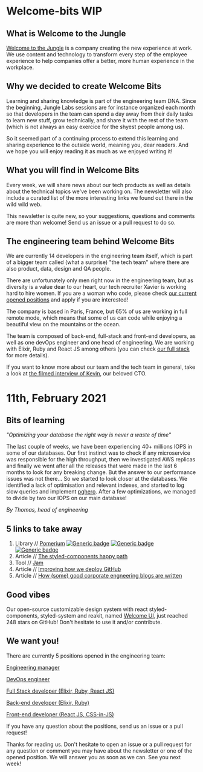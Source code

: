 # Welcome-bits WIP

## What is Welcome to the Jungle
[Welcome to the Jungle](https://www.welcometothejungle.com/fr) is a company creating the new experience at work. We use content and technology to transform every step of the employee experience to help companies offer a better, more human experience in the workplace.

## Why we decided to create Welcome Bits
Learning and sharing knowledge is part of the engineering team DNA. Since the beginning, Jungle Labs sessions are for instance organized each month so that developers in the team can spend a day away from their daily tasks to learn new stuff, grow technically, and share it with the rest of the team (which is not always an easy exercice for the shyest people among us).

So it seemed part of a continuing process to extend this learning and sharing experience to the outside world, meaning you, dear readers. And we hope you will enjoy reading it as much as we enjoyed writing it!

## What you will find in Welcome Bits
Every week, we will share news about our tech products as well as details about the technical topics we've been working on. The newsletter will also include a curated list of the more interesting links we found out there in the wild wild web.

This newsletter is quite new, so your suggestions, questions and comments are more than welcome! Send us an issue or a pull request to do so.

## The engineering team behind Welcome Bits
We are currently 14 developers in the engineering team itself, which is part of a bigger team called (what a surprise) "the tech team" where there are also product, data, design and QA people.

There are unfortunately only men right now in the engineering team, but as diversity is a value dear to our heart, our tech recruiter Xavier is working hard to hire women. If you are a woman who code, please check [our current opened positions](https://www.welcometothejungle.com/fr/companies/wttj/jobs) and apply if you are interested!

The company is based in Paris, France, but 65% of us are working in full remote mode, which means that some of us can code while enjoying a beautiful view on the mountains or the ocean.

The team is composed of back-end, full-stack and front-end developers, as well as one devOps engineer and one head of engineering. We are working with Elixir, Ruby and React JS among others (you can check [our full stack](https://www.welcometothejungle.com/fr/companies/wttj/tech) for more details).

If you want to know more about our team and the tech team in general, take a look at [the filmed interview of Kevin](https://youtu.be/9QAV5r-sFhI), our beloved CTO.

# 11th, February 2021

## Bits of learning

*"Optimizing your database the right way is never a waste of time"*

The last couple of weeks, we have been experiencing 40+ millions IOPS in some of our databases. Our first instinct was to check if any microservice was responsible for the high throughput, then we investigated AWS replicas and finally we went after all the releases that were made in the last 6 months to look for any breaking change. But the answer to our performance issues was not there... So we started to look closer at the databases. We identified a lack of optimisation and relevant indexes, and started to log slow queries and implement [pghero](https://github.com/ankane/pghero). After a few optimizations, we managed to divide by two our IOPS on our main database!

*By Thomas, head of engineering*

## 5 links to take away

1. Library // [Pomerium](https://github.com/pomerium/pomerium)
[![Generic badge](https://img.shields.io/badge/-OpenVPN%20alternative-brightgreen)]() [![Generic badge](https://img.shields.io/badge/-Kubernetes%20API%20Proxy-blue)]() [![Generic badge](https://img.shields.io/badge/-Identity%20and%20policy%20management-red)]()
2. Article // [The styled-components happy path](https://www.joshwcomeau.com/css/styled-components/)
3. Tool // [Jam](https://jam.dev)
4. Article // [Improving how we deploy GitHub](https://github.blog/2021-01-25-improving-how-we-deploy-github/)
5. Article // [How (some) good corporate engneering blogs are written](https://danluu.com/corp-eng-blogs/)

## Good vibes

Our open-source customizable design system with react styled-components, styled-system and reakit, named [Welcome UI](https://github.com/WTTJ/welcome-ui), just reached 248 stars on GitHub! Don't hesitate to use it and/or contribute.

## We want you!

There are currently 5 positions opened in the engineering team:

[Engineering manager](https://www.welcometothejungle.com/en/companies/wttj/jobs/engineering-manager_paris)

[DevOps engineer](https://www.welcometothejungle.com/en/companies/wttj/jobs/devops-engineer_paris)

[Full Stack developer (Elixir, Ruby, React JS)](https://www.welcometothejungle.com/en/companies/wttj/jobs/full-stack-developer-ruby-elixir-react-js_paris)

[Back-end developer (Elixir, Ruby)](https://www.welcometothejungle.com/en/companies/wttj/jobs/backend-developer-ruby-elixir_paris_WTTJ_9MP4PxM)

[Front-end developer (React JS, CSS-in-JS)](https://www.welcometothejungle.com/en/companies/wttj/jobs/frontend-developer-react-js-css-in-js_paris)

If you have any question about the positions, send us an issue or a pull request!


Thanks for reading us. Don't hesitate to open an issue or a pull request for any question or comment you may have about the newsletter or one of the opened position. We will answer you as soon as we can. See you next week!
